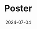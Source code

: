 ---
collection: talks
date: 2024-07-04
title: "Poster"
venue: "2024 ISBA World Meeting"
location: "Venice, Italy"
# paperurl: 
# slidesurl: 'http://sarapv.github.io/files/slides/mcm2025.pdf'
# videourl:
posterurl: 'http://sarapv.github.io/files/poster/2024_ISBA_poster.pdf'
# abstract: 
---